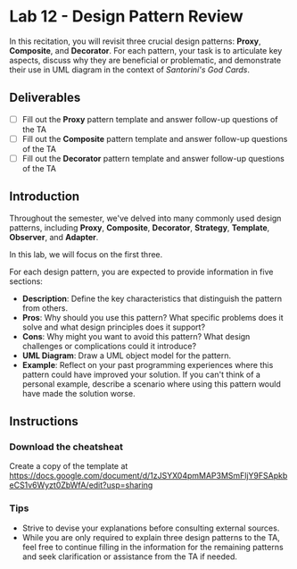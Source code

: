 # Lab 12 - Design Pattern Review

In this recitation, you will revisit three crucial design patterns: **Proxy**, **Composite**, and **Decorator**. For each pattern, your task is to articulate key aspects, discuss why they are beneficial or problematic, and demonstrate their use in UML diagram in the context of *Santorini's God Cards*.

## Deliverables

- [ ] Fill out the **Proxy** pattern template and answer follow-up questions of the TA
- [ ] Fill out the **Composite** pattern template and answer follow-up questions of the TA
- [ ] Fill out the **Decorator** pattern template and answer follow-up questions of the TA

## Introduction

Throughout the semester, we've delved into many commonly used design patterns, including **Proxy**, **Composite**, **Decorator**, **Strategy**, **Template**, **Observer**, and **Adapter**.

In this lab, we will focus on the first three.

For each design pattern, you are expected to provide information in five sections:

- **Description**: Define the key characteristics that distinguish the pattern from others.
- **Pros**: Why should you use this pattern? What specific problems does it solve and what design principles does it support?
- **Cons**: Why might you want to avoid this pattern? What design challenges or complications could it introduce?
- **UML Diagram**: Draw a UML object model for the pattern.
- **Example**: Reflect on your past programming experiences where this pattern could have improved your solution. If you can't think of a personal example, describe a scenario where using this pattern would have made the solution worse.

## Instructions

### Download the cheatsheat

Create a copy of the template at <https://docs.google.com/document/d/1zJSYX04pmMAP3MSmFljY9FSApkbeCS1v6Wyzt0ZbWfA/edit?usp=sharing>

### Tips

- Strive to devise your explanations before consulting external sources.
- While you are only required to explain three design patterns to the TA, feel free to continue filling in the information for the remaining patterns and seek clarification or assistance from the TA if needed.
